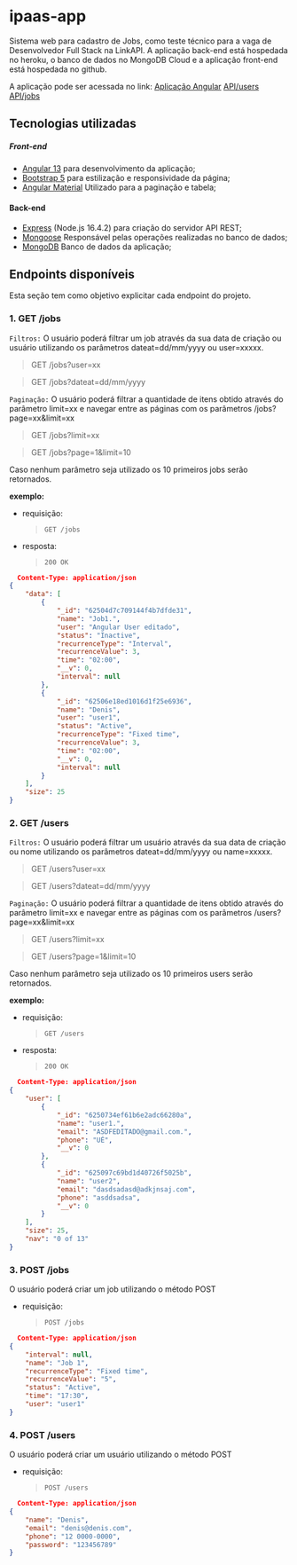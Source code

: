 # ipaas-app

Sistema web para cadastro de Jobs, como teste técnico para a vaga de Desenvolvedor Full Stack na LinkAPI. A aplicação back-end está hospedada no heroku, o banco de dados no MongoDB Cloud e a aplicação front-end está hospedada no github. 

A aplicação pode ser acessada no link:
[Aplicação Angular](https://denispadua.github.io/ipaas-app.github.io)
[API/users](https://ipaas-app.herokuapp.com/users)
[API/jobs](https://ipaas-app.herokuapp.com/jobs)

## Tecnologias utilizadas

##### Front-end

- [Angular 13](https://angular.io/) para desenvolvimento da aplicação;
- [Bootstrap 5](https://getbootstrap.com/) para estilização e responsividade da página;
- [Angular Material](https://material.angular.io/) Utilizado para a paginação e tabela;

#### Back-end

- [Express](https://expressjs.com/) (Node.js 16.4.2) para criação do servidor API REST;
- [Mongoose](https://mongoosejs.com/) Responsável pelas operações realizadas no banco de dados;
- [MongoDB](https://www.mongodb.com/) Banco de dados da aplicação;

## Endpoints disponíveis

Esta seção tem como objetivo explicitar cada endpoint do projeto.

### 1. GET /jobs

`Filtros:` O usuário poderá filtrar um job através da sua data de criação ou usuário utilizando os parâmetros dateat=dd/mm/yyyy ou user=xxxxx.

> GET /jobs?user=xx

> GET /jobs?dateat=dd/mm/yyyy

`Paginação:` O usuário poderá filtrar a quantidade de itens obtido através do parâmetro limit=xx e navegar entre as páginas com os parâmetros /jobs?page=xx&limit=xx

> GET /jobs?limit=xx

> GET /jobs?page=1&limit=10

Caso nenhum parâmetro seja utilizado os 10 primeiros jobs serão retornados.

**exemplo:**

- requisição:

  > `GET /jobs`

- resposta:
  > `200 OK`

```json
  Content-Type: application/json
{
	"data": [
		{
			"_id": "62504d7c709144f4b7dfde31",
			"name": "Job1.",
			"user": "Angular User editado",
			"status": "Inactive",
			"recurrenceType": "Interval",
			"recurrenceValue": 3,
			"time": "02:00",
			"__v": 0,
			"interval": null
		},
		{
			"_id": "62506e18ed1016d1f25e6936",
			"name": "Denis",
			"user": "user1",
			"status": "Active",
			"recurrenceType": "Fixed time",
			"recurrenceValue": 3,
			"time": "02:00",
			"__v": 0,
			"interval": null
		}
	],
	"size": 25
}
```

### 2. GET /users

`Filtros:` O usuário poderá filtrar um usuário através da sua data de criação ou nome utilizando os parâmetros dateat=dd/mm/yyyy ou name=xxxxx.

> GET /users?user=xx

> GET /users?dateat=dd/mm/yyyy

`Paginação:` O usuário poderá filtrar a quantidade de itens obtido através do parâmetro limit=xx e navegar entre as páginas com os parâmetros /users?page=xx&limit=xx

> GET /users?limit=xx

> GET /users?page=1&limit=10

Caso nenhum parâmetro seja utilizado os 10 primeiros users serão retornados.

**exemplo:**

- requisição:

  > `GET /users`

- resposta:
  > `200 OK`

```json
  Content-Type: application/json
{
	"user": [
		{
			"_id": "6250734ef61b6e2adc66280a",
			"name": "user1.",
			"email": "ASDFEDITADO@gmail.com.",
			"phone": "UÉ",
			"__v": 0
		},
		{
			"_id": "625097c69bd1d40726f5025b",
			"name": "user2",
			"email": "dasdsadasd@adkjnsaj.com",
			"phone": "asddsadsa",
			"__v": 0
		}
	],
	"size": 25,
	"nav": "0 of 13"
}
```

### 3. POST /jobs

O usuário poderá criar um job utilizando o método POST

- requisição:
  > `POST /jobs`

```json
  Content-Type: application/json
{
	"interval": null,
	"name": "Job 1",
	"recurrenceType": "Fixed time",
	"recurrenceValue": "5",
	"status": "Active",
	"time": "17:30",
	"user": "user1"
}
```

### 4. POST /users

O usuário poderá criar um usuário utilizando o método POST

- requisição:
  > `POST /users`

```json
  Content-Type: application/json
{
	"name": "Denis",
	"email": "denis@denis.com",
	"phone": "12 0000-0000",
	"password": "123456789"
}
```
